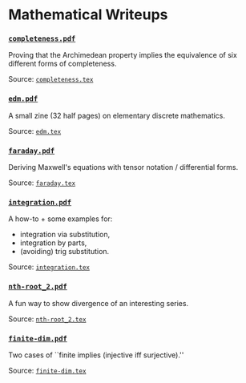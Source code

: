 # Mathematical Writeups

### [`completeness.pdf`](https://github.com/komplexchemie/writeups/blob/main/completeness.pdf)

Proving that the Archimedean property implies the equivalence of six different forms of completeness.

Source: [`completeness.tex`](https://github.com/komplexchemie/writeups/blob/main/completeness.tex)

### [`edm.pdf`](https://github.com/komplexchemie/writeups/blob/main/edm.pdf)

A small zine (32 half pages) on elementary discrete mathematics.

Source: [`edm.tex`](https://github.com/komplexchemie/writeups/blob/main/edm.tex)

### [`faraday.pdf`](https://github.com/komplexchemie/writeups/blob/main/faraday.pdf)

Deriving Maxwell's equations with tensor notation / differential forms.

Source: [`faraday.tex`](https://github.com/komplexchemie/writeups/blob/main/faraday.tex)

### [`integration.pdf`](https://github.com/komplexchemie/writeups/blob/main/integration.pdf)

A how-to + some examples for:
* integration via substitution,
* integration by parts,
* (avoiding) trig substitution.

Source: [`integration.tex`](https://github.com/komplexchemie/writeups/blob/main/integration.tex)

### [`nth-root_2.pdf`](https://github.com/komplexchemie/writeups/blob/main/nth-root_2.pdf)

A fun way to show divergence of an interesting series.

Source: [`nth-root_2.tex`](https://github.com/komplexchemie/writeups/blob/main/nth-root_2.tex)

### [`finite-dim.pdf`](https://github.com/komplexchemie/writeups/blob/main/finite-dim.pdf)

Two cases of ``finite implies (injective iff surjective).''

Source: [`finite-dim.tex`](https://github.com/komplexchemie/writeups/blob/main/finite-dim.tex)

